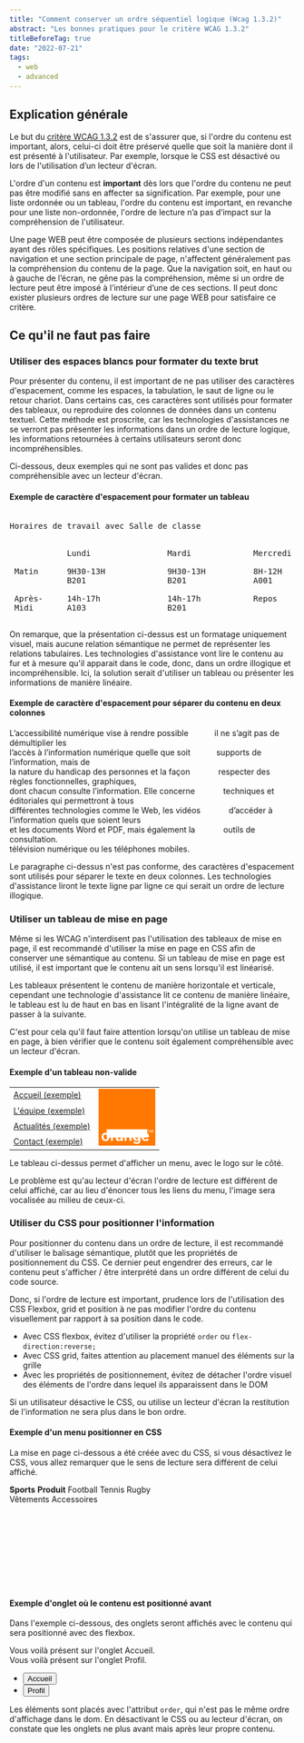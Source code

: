 ```yaml
---
title: "Comment conserver un ordre séquentiel logique (Wcag 1.3.2)"
abstract: "Les bonnes pratiques pour le critère WCAG 1.3.2"
titleBeforeTag: true
date: "2022-07-21"
tags:
  - web
  - advanced
---
```



## Explication générale

Le but du [critère WCAG 1.3.2](https://www.w3.org/WAI/WCAG21/Understanding/meaningful-sequence) est de s'assurer que, si l'ordre du contenu est important, alors, celui-ci doit être préservé quelle que soit la manière dont il est présenté à l'utilisateur. Par exemple, lorsque le CSS est désactivé ou lors de l'utilisation d’un lecteur d'écran.

L'ordre d'un contenu est <strong>important</strong> dès lors que l'ordre du contenu ne peut pas être modifié sans en affecter sa signification.
Par exemple, pour une liste ordonnée ou un tableau, l'ordre du contenu est important, en revanche pour une liste non-ordonnée, l'ordre de lecture n’a pas d’impact sur la compréhension de l'utilisateur.

Une page WEB peut être composée de plusieurs sections indépendantes ayant des rôles spécifiques. Les positions relatives d'une section de navigation et une section principale de page, n'affectent généralement pas la compréhension du contenu de la page. Que la navigation soit, en haut ou à gauche de l’écran, ne gêne pas la compréhension, même si un ordre de lecture peut être imposé à l’intérieur d’une de ces sections. 
Il peut donc exister plusieurs ordres de lecture sur une page WEB pour satisfaire ce critère.


## Ce qu'il ne faut pas faire

### Utiliser des espaces blancs pour formater du texte brut

Pour présenter du contenu, il est important de ne pas utiliser des caractères d'espacement, comme les espaces, la tabulation, le saut de ligne ou le retour chariot.
Dans certains cas, ces caractères sont utilisés pour formater des tableaux, ou reproduire des colonnes de données dans un contenu textuel. Cette méthode est proscrite, car les technologies d'assistances ne se verront pas présenter les informations dans un ordre de lecture logique, les informations retournées à certains utilisateurs seront donc incompréhensibles.

Ci-dessous, deux exemples qui ne sont pas valides et donc pas compréhensible avec un lecteur d'écran.

#### Exemple de caractère d'espacement pour formater un tableau

<pre class="border border-light">

Horaires de travail avec Salle de classe
 
                                                         
            Lundi                Mardi             Mercredi     

 Matin      9H30-13H             9H30-13H          8H-12H     
            B201                 B201              A001

 Après-     14h-17h              14h-17h           Repos
 Midi       A103                 B201

</pre>

On remarque, que la présentation ci-dessus est un formatage uniquement visuel, mais aucune relation sémantique ne permet de représenter les relations tabulaires.
Les technologies d'assistance vont lire le contenu au fur et à mesure qu'il apparait dans le code, donc, dans un ordre illogique et incompréhensible. Ici, la solution serait d'utiliser un tableau ou présenter les informations de manière linéaire.

#### Exemple de caractère d'espacement pour séparer du contenu en deux colonnes

<p class="border border-light">
L’accessibilité numérique vise à rendre possible &emsp;&emsp;&emsp;il ne s’agit pas de démultiplier les <br/>
l’accès à l’information numérique quelle que soit &emsp;&emsp;&emsp;supports de l’information, mais de<br/>
la nature du handicap des personnes et la façon &emsp;&emsp;&emsp; respecter des règles fonctionnelles, graphiques,  <br/>
dont chacun consulte l’information. Elle concerne &emsp;&emsp;&emsp; techniques et éditoriales qui permettront à tous <br/>
différentes technologies comme le Web, les vidéos &emsp;&emsp;&emsp; d’accéder à l’information quels que soient leurs <br/>
et les documents Word et PDF, mais également la &emsp;&emsp;&emsp; outils de consultation. <br/>
télévision numérique ou les téléphones mobiles. &emsp;&emsp;&emsp;
</p>

Le paragraphe ci-dessus n'est pas conforme, des caractères d'espacement sont utilisés pour séparer le texte en deux colonnes. Les technologies d'assistance liront le texte ligne par ligne ce qui serait un ordre de lecture illogique.

### Utiliser un tableau de mise en page

Même si les WCAG n'interdisent pas l'utilisation des tableaux de mise en page, il est recommandé d'utiliser la mise en page en CSS afin de conserver une sémantique au contenu. Si un tableau de mise en page est utilisé, il est important que le contenu ait un sens lorsqu'il est linéarisé.

Les tableaux présentent le contenu de manière horizontale et verticale, cependant une technologie d'assistance lit ce contenu de manière linéaire, le tableau est lu de haut en bas en lisant l'intégralité de la ligne avant de passer à la suivante.

C'est pour cela qu'il faut faire attention lorsqu'on utilise un tableau de mise en page, à bien vérifier que le contenu soit également compréhensible avec un lecteur d'écran.


#### Exemple d'un tableau non-valide

<table role="presentation" class="m-2 border border-light">
  <tr>
    <td><a href="#">Accueil <span class="visually-hidden">(exemple)</span></a></td>
    <td rowspan="4"><img src="/assets/images/orange-logo.svg" alt="exemple logo" width="100" height="100
    "></td>
  </tr>
  <tr>
    <td><a href="#">L'équipe <span class="visually-hidden">(exemple)</span></a></td>
  </tr>
  <tr>
    <td><a href="#">Actualités <span class="visually-hidden">(exemple)</span></a></td>
  </tr>
  <tr>
    <td><a href="#">Contact <span class="visually-hidden">(exemple)</span></a></td>
  </tr>
</table>

Le tableau ci-dessus permet d'afficher un menu, avec le logo sur le côté.

Le problème est qu'au lecteur d'écran l'ordre de lecture est différent de celui affiché, car au lieu d'énoncer tous les liens du menu, l'image sera vocalisée au milieu de ceux-ci.

### Utiliser du CSS pour positionner l'information

Pour positionner du contenu dans un ordre de lecture, il est recommandé d'utiliser le balisage sémantique, plutôt que les propriétés de positionnement du CSS. Ce dernier peut engendrer des erreurs, car le contenu peut s'afficher / être interprété dans un ordre différent de celui du code source.

Donc, si l'ordre de lecture est important, prudence lors de l'utilisation des CSS Flexbox, grid et position à ne pas modifier l'ordre du contenu visuellement par rapport à sa position dans le code.

<ul>
  <li>Avec CSS flexbox, évitez d'utiliser la propriété <span lang="en"><code>order</code></span> ou <span lang="en"><code>flex-direction:reverse;</code></span></li>
  <li>Avec CSS grid, faites attention au placement manuel des éléments sur la grille</li>
  <li>Avec les propriétés de positionnement, évitez de détacher l'ordre visuel des éléments de l'ordre dans lequel ils apparaissent dans le DOM</li>
</ul>

Si un utilisateur désactive le CSS, ou utilise un lecteur d'écran la restitution de l'information ne sera plus dans le bon ordre.

#### Exemple d'un menu positionner en CSS

La mise en page ci-dessous a été créée avec du CSS, si vous désactivez le CSS, vous allez remarquer que le sens de lecture sera différent de celui affiché.

<div class="border border-light position-relative mb-3" style="width: 320px;height:180px">      
     <span class="position-absolute top-0 start-0"><strong>Sports</strong></span>       
     <span class="position-absolute top-0 end-0"><strong>Produit</strong></span>       
     <span class="position-absolute top-50 start-0">Football</span>       
     <span class="position-absolute start-0" style="top:75%!important">Tennis</span>       
     <span class="position-absolute start-0" style="top:90%!important">Rugby</span>       
     <span class="position-absolute top-50 end-0">Vêtements</span>       
     <span class="position-absolute end-0" style="top:75%!important">Accessoires</span>
</div>



#### Exemple d'onglet où le contenu est positionné avant

Dans l'exemple ci-dessous, des onglets seront affichés avec le contenu qui sera positionné avec des flexbox.

<div class="d-flex flex-column mb-3">
  <div class="tab-content order-2" id="myTabContent">
    <div class="tab-pane fade show active" id="home" role="tabpanel" aria-labelledby="home-tab">Vous voilà présent sur l'onglet Accueil. </div>
    <div class="tab-pane fade" id="profile" role="tabpanel" aria-labelledby="profile-tab">Vous voilà présent sur l'onglet Profil.</div>
  </div>
  <ul class="nav nav-tabs order-1" id="myTab" role="tablist">
    <li class="nav-item" role="presentation">
      <button class="nav-link active" id="home-tab" data-bs-toggle="tab" data-bs-target="#home" type="button" role="tab" aria-controls="home" aria-selected="true">Accueil</button>
    </li>
    <li class="nav-item" role="presentation">
      <button class="nav-link" id="profile-tab" data-bs-toggle="tab" data-bs-target="#profile" type="button" role="tab" aria-controls="profile" aria-selected="false">Profil</button>
    </li>
  </ul>
</div>

Les éléments sont placés avec l'attribut <span lang="en"><code>order</code></span>, qui n'est pas le même ordre d'affichage dans le dom.
En désactivant le CSS ou au lecteur d'écran, on constate que les onglets ne plus avant mais après leur propre contenu.

